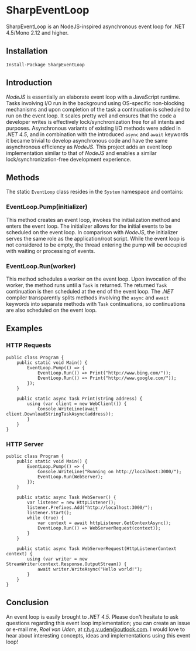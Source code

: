 # SharpEventLoop

SharpEventLoop is an NodeJS-inspired asynchronous event loop for .NET 4.5/Mono 2.12 and higher.

## Installation

    Install-Package SharpEventLoop

## Introduction

*NodeJS* is essentially an elaborate event loop with a JavaScript runtime. Tasks involving I/O run in the background using OS-specific non-blocking mechanisms and upon completion of the task a continuation is scheduled to run on the event loop. It scales pretty well and ensures that the code a developer writes is effectively lock/synchronization free for all intents and purposes. Asynchronous variants of existing I/O methods were added in *.NET 4.5*, and in combination with the introduced `async` and `await` keywords it became trivial to develop asynchronous code and have the same asynchronous efficiency as *NodeJS*. This project adds an event loop implementation similar to that of *NodeJS* and enables a similar lock/synchronization-free development experience.

## Methods

The static `EventLoop` class resides in the `System` namespace and contains:

### EventLoop.Pump(initializer)

This method creates an event loop, invokes the initialization method and enters the event loop. The initializer allows for the initial events to be scheduled on the event loop. In comparison with *NodeJS*, the initializer  serves the same role as the application/root script. While the event loop is not considered to be empty, the thread entering the pump will be occupied with waiting or processing of events.

### EventLoop.Run(worker)

This method schedules a worker on the event loop. Upon invocation of the worker, the method runs until a `Task` is returned. The returned `Task` continuation is then scheduled at the end of the event loop. The *.NET* compiler transparently splits methods involving the `async` and `await` keywords into separate methods with `Task` continuations, so continuations are also scheduled on the event loop.

## Examples

### HTTP Requests

    public class Program {
        public static void Main() {
            EventLoop.Pump(() => {
                EventLoop.Run(() => Print("http://www.bing.com/"));
                EventLoop.Run(() => Print("http://www.google.com/"));
            });
        }

        public static async Task Print(string address) {
            using (var client = new WebClient()) {
                Console.WriteLine(await client.DownloadStringTaskAsync(address));
            }
        }
    }

### HTTP Server

    public class Program {
        public static void Main() {
            EventLoop.Pump(() => {
                Console.WriteLine("Running on http://localhost:3000/");
                EventLoop.Run(WebServer);
            });
        }

        public static async Task WebServer() {
            var listener = new HttpListener();
            listener.Prefixes.Add("http://localhost:3000/");
            listener.Start();
            while (true) {
                var context = await httpListener.GetContextAsync();
                EventLoop.Run(() => WebServerRequest(context));
            }
        }

        public static async Task WebServerRequest(HttpListenerContext context) {
            using (var writer = new StreamWriter(context.Response.OutputStream)) {
                await writer.WriteAsync("Hello world!");
            }
        }
    }

## Conclusion

An event loop is easily brought to *.NET 4.5*. Please don't hesitate to ask questions regarding this event loop implementation; you can create an issue or e-mail me, *Roel van Uden*, at <r.h.g.v.uden@outlook.com>. I would love to hear about interesting concepts, ideas and implementations using this event loop!
